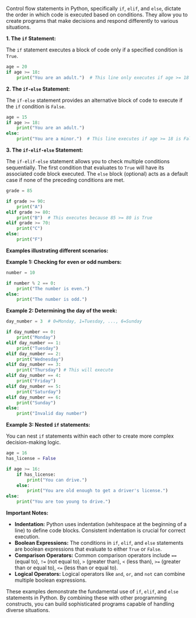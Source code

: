 Control flow statements in Python, specifically `if`, `elif`, and `else`, dictate the order in which code is executed based on conditions.  They allow you to create programs that make decisions and respond differently to various situations.

**1. The `if` Statement:**

The `if` statement executes a block of code only if a specified condition is `True`.

```python
age = 20
if age >= 18:
    print("You are an adult.")  # This line only executes if age >= 18 is True
```

**2. The `if-else` Statement:**

The `if-else` statement provides an alternative block of code to execute if the `if` condition is `False`.

```python
age = 15
if age >= 18:
    print("You are an adult.")
else:
    print("You are a minor.")  # This line executes if age >= 18 is False
```

**3. The `if-elif-else` Statement:**

The `if-elif-else` statement allows you to check multiple conditions sequentially.  The first condition that evaluates to `True` will have its associated code block executed.  The `else` block (optional) acts as a default case if none of the preceding conditions are met.

```python
grade = 85

if grade >= 90:
    print("A")
elif grade >= 80:
    print("B")  # This executes because 85 >= 80 is True
elif grade >= 70:
    print("C")
else:
    print("F")
```

**Examples illustrating different scenarios:**

**Example 1: Checking for even or odd numbers:**

```python
number = 10

if number % 2 == 0:
    print("The number is even.")
else:
    print("The number is odd.")
```

**Example 2: Determining the day of the week:**

```python
day_number = 3  # 0=Monday, 1=Tuesday, ..., 6=Sunday

if day_number == 0:
    print("Monday")
elif day_number == 1:
    print("Tuesday")
elif day_number == 2:
    print("Wednesday")
elif day_number == 3:
    print("Thursday") # This will execute
elif day_number == 4:
    print("Friday")
elif day_number == 5:
    print("Saturday")
elif day_number == 6:
    print("Sunday")
else:
    print("Invalid day number")
```

**Example 3: Nested `if` statements:**

You can nest `if` statements within each other to create more complex decision-making logic.

```python
age = 16
has_license = False

if age >= 16:
    if has_license:
        print("You can drive.")
    else:
        print("You are old enough to get a driver's license.")
else:
    print("You are too young to drive.")
```

**Important Notes:**

* **Indentation:**  Python uses indentation (whitespace at the beginning of a line) to define code blocks.  Consistent indentation is crucial for correct execution.
* **Boolean Expressions:** The conditions in `if`, `elif`, and `else` statements are boolean expressions that evaluate to either `True` or `False`.
* **Comparison Operators:**  Common comparison operators include `==` (equal to), `!=` (not equal to), `>` (greater than), `<` (less than), `>=` (greater than or equal to), `<=` (less than or equal to).
* **Logical Operators:**  Logical operators like `and`, `or`, and `not` can combine multiple boolean expressions.


These examples demonstrate the fundamental use of `if`, `elif`, and `else` statements in Python.  By combining these with other programming constructs, you can build sophisticated programs capable of handling diverse situations.
